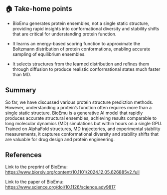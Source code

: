 ## 🏠 Take-home points

- BioEmu generates protein ensembles, not a single static structure, providing rapid insights into conformational diversity and stability shifts that are critical for understanding protein function.

- It learns an energy-based scoring function to approximate the Boltzmann distribution of protein conformations, enabling accurate sampling of equilibrium ensembles.

- It selects structures from the learned distribution and refines them through diffusion to produce realistic conformational states much faster than MD. 

## Summary
So far, we have discussed various protein structure prediction methods. However, understanding a protein’s function often requires more than a single static structure. BioEmu is a generative AI model that rapidly produces accurate structural ensembles, achieving results comparable to long molecular dynamics (MD) simulations but within hours on a single GPU. Trained on AlphaFold structures, MD trajectories, and experimental stability measurements, it captures conformational diversity and stability shifts that are valuable for drug design and protein engineering.

## References

Link to the preprint of BioEmu: https://www.biorxiv.org/content/10.1101/2024.12.05.626885v2.full

Link to the paper of BioEmu: https://www.science.org/doi/10.1126/science.adv9817

